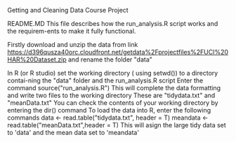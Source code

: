 Getting and Cleaning Data Course Project

README.MD This file describes how the run_analysis.R script works and the requirem-ents to make it fully functional.

Firstly download and unzip the data from link https://d396qusza40orc.cloudfront.net/getdata%2Fprojectfiles%2FUCI%20HAR%20Dataset.zip and rename the folder "data"

In R (or R studio) set the working directory ( using setwd()) to a directory contai-ning the "data" folder and the run_analysis.R script
Enter the command source("run_analysis.R")
This will complete the data formatting and write two files to the working directory
These are "tidydata.txt" and "meanData.txt" You can check the contents of your working directory by entering the dir() command
To load the data into R, enter the following commands
data <- read.table("tidydata.txt", header = T)
meandata <- read.table("meanData.txt",header = T)
This will asign the large tidy data set to 'data' and the mean data set to 'meandata'
